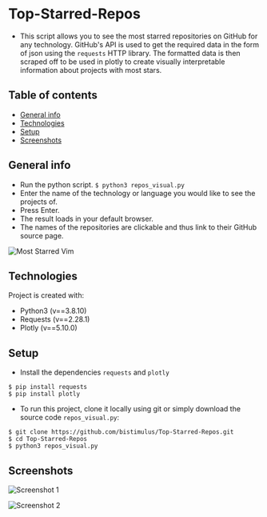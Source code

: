 # Top-Starred-Repos
* This script allows you to see the most starred repositories on GitHub for any technology. GitHub's API is used to get the required data in the form of json using the ```requests``` HTTP library. The formatted data is then scraped off to be used in plotly to create visually interpretable information about projects with most stars. 

## Table of contents
* [General info](#general-info)
* [Technologies](#technologies)
* [Setup](#setup)
* [Screenshots](#screenshots)

## General info

* Run the python script.
```$ python3 repos_visual.py ```
* Enter the name of the technology or language you would like to see the projects of.
* Press Enter.
* The result loads in your default browser.
* The names of the repositories are clickable and thus link to their GitHub source page.

![Most Starred Vim](https://github.com/bistimulus/Top-Starred-Repos/blob/main/Screenshots/Vim.png?raw=true)

## Technologies
Project is created with:
* Python3 (v==3.8.10)
* Requests (v==2.28.1)
* Plotly (v==5.10.0)
	
## Setup
* Install the dependencies  ```requests``` and ```plotly```

```
$ pip install requests
$ pip install plotly
```

* To run this project, clone it locally using git or simply download the source code ```repos_visual.py```:

```
$ git clone https://github.com/bistimulus/Top-Starred-Repos.git
$ cd Top-Starred-Repos
$ python3 repos_visual.py

```

## Screenshots
![Screenshot 1](https://github.com/bistimulus/Top-Starred-Repos/blob/main/Screenshots/Python.png?raw=true)

![Screenshot 2](https://github.com/bistimulus/Top-Starred-Repos/blob/main/Screenshots/CPP.png?raw=true)

